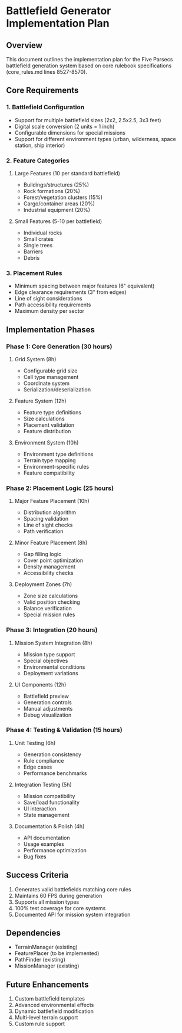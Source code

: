 # Battlefield Generator Implementation Plan

## Overview
This document outlines the implementation plan for the Five Parsecs battlefield generation system based on core rulebook specifications (core_rules.md lines 8527-8570).

## Core Requirements

### 1. Battlefield Configuration
- Support for multiple battlefield sizes (2x2, 2.5x2.5, 3x3 feet)
- Digital scale conversion (2 units = 1 inch)
- Configurable dimensions for special missions
- Support for different environment types (urban, wilderness, space station, ship interior)

### 2. Feature Categories
1. Large Features (10 per standard battlefield)
   - Buildings/structures (25%)
   - Rock formations (20%)
   - Forest/vegetation clusters (15%)
   - Cargo/container areas (20%)
   - Industrial equipment (20%)

2. Small Features (5-10 per battlefield)
   - Individual rocks
   - Small crates
   - Single trees
   - Barriers
   - Debris

### 3. Placement Rules
- Minimum spacing between major features (6" equivalent)
- Edge clearance requirements (3" from edges)
- Line of sight considerations
- Path accessibility requirements
- Maximum density per sector

## Implementation Phases

### Phase 1: Core Generation (30 hours)
1. Grid System (8h)
   - Configurable grid size
   - Cell type management
   - Coordinate system
   - Serialization/deserialization

2. Feature System (12h)
   - Feature type definitions
   - Size calculations
   - Placement validation
   - Feature distribution

3. Environment System (10h)
   - Environment type definitions
   - Terrain type mapping
   - Environment-specific rules
   - Feature compatibility

### Phase 2: Placement Logic (25 hours)
1. Major Feature Placement (10h)
   - Distribution algorithm
   - Spacing validation
   - Line of sight checks
   - Path verification

2. Minor Feature Placement (8h)
   - Gap filling logic
   - Cover point optimization
   - Density management
   - Accessibility checks

3. Deployment Zones (7h)
   - Zone size calculations
   - Valid position checking
   - Balance verification
   - Special mission rules

### Phase 3: Integration (20 hours)
1. Mission System Integration (8h)
   - Mission type support
   - Special objectives
   - Environmental conditions
   - Deployment variations

2. UI Components (12h)
   - Battlefield preview
   - Generation controls
   - Manual adjustments
   - Debug visualization

### Phase 4: Testing & Validation (15 hours)
1. Unit Testing (6h)
   - Generation consistency
   - Rule compliance
   - Edge cases
   - Performance benchmarks

2. Integration Testing (5h)
   - Mission compatibility
   - Save/load functionality
   - UI interaction
   - State management

3. Documentation & Polish (4h)
   - API documentation
   - Usage examples
   - Performance optimization
   - Bug fixes

## Success Criteria
1. Generates valid battlefields matching core rules
2. Maintains 60 FPS during generation
3. Supports all mission types
4. 100% test coverage for core systems
5. Documented API for mission system integration

## Dependencies
- TerrainManager (existing)
- FeaturePlacer (to be implemented)
- PathFinder (existing)
- MissionManager (existing)

## Future Enhancements
1. Custom battlefield templates
2. Advanced environmental effects
3. Dynamic battlefield modification
4. Multi-level terrain support
5. Custom rule support 
